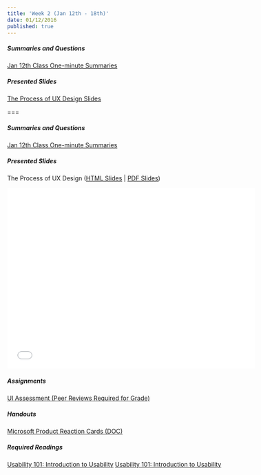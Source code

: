 ```yaml
---
title: 'Week 2 (Jan 12th - 18th)'
date: 01/12/2016
published: true
---
```


<!--- Your weekly summary content goes below here -->

##### Summaries and Questions  
[Jan 12th Class One-minute Summaries](https://canvas.sfu.ca/courses/25492/discussion_topics/440793)

##### Presented Slides  
[The Process of UX Design Slides](http://slides.com/paulhibbitts/cpt-363-slides-placeholder#/)  

<!--- Your weekly summary content goes above here -->

===

<!--- Your weekly materials content goes below here -->

##### Summaries and Questions  
[Jan 12th Class One-minute Summaries](https://canvas.sfu.ca/courses/25492/discussion_topics/440793)

##### Presented Slides  
The Process of UX Design ([HTML Slides](http://slides.com/paulhibbitts/cpt-363-slides-placeholder#/) | [PDF Slides](http://1drv.ms/1PKX6bG))  
<div class="flex-video"><iframe src="//slides.com/paulhibbitts/cpt-363-slides-placeholder/embed?style=light" width="576" height="420" scrolling="no" frameborder="0" webkitallowfullscreen mozallowfullscreen allowfullscreen></iframe></div>

##### Assignments  
[UI Assessment (Peer Reviews Required for Grade)](https://canvas.sfu.ca/courses/22099/assignments/112756)  

##### Handouts  
[Microsoft Product Reaction Cards (DOC)](http://www.microsoft.com/usability/UEPostings/ProductReactionCards.doc)  

##### Required Readings  
[Usability 101: Introduction to Usability](http://www.nngroup.com/articles/usability-101-introduction-to-usability/)
<a class="embedly-card" data-card-align="left" href="http://www.nngroup.com/articles/usability-101-introduction-to-usability/">Usability 101: Introduction to Usability</a>
<script async src="//cdn.embedly.com/widgets/platform.js" charset="UTF-8"></script>

